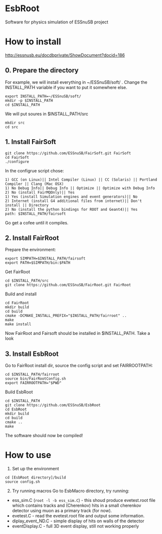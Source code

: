 # EsbRoot
Software for physics simulation of ESSnuSB project

# How to install
http://essnusb.eu/docdbprivate/ShowDocument?docid=186

## 0. Prepare the directory
For example, we will install everything in ~/ESSnuSB/soft/ . Change the INSTALL_PATH variable if you want to put it somewhere else.
```
export INSTALL_PATH=~/ESSnuSB/soft/
mkdir -p $INSTALL_PATH
cd $INSTALL_PATH
```
We will put soures in $INSTALL_PATH/src
```
mkdir src
cd src
```
## 1. Install FairSoft
``` 
git clone https://github.com/ESSnuSB/FairSoft.git FairSoft
cd FairSoft
./configure
```
In the configrue script chose:
```
1) GCC (on Linux)|| Intel Compiler (Linux) || CC (Solaris) || Portland Compiler || Clang (Mac OSX)
1) No Debug Info|| Debug Info || Optimize || Optimize with Debug Info
2) No (install FairMQOnly)|| Yes
1) Yes (install Simulation engines and event generators)|| No
2) Internet (install G4 additional files from internet)|| Don't install || Directory
2) No (install the python bindings for ROOT and Geant4)|| Yes
path: $INSTALL_PATH/fairsoft
```
Go get a cofee until it compiles.

## 2. Install FairRoot
Prepare the environment:
```
export SIMPATH=$INSTALL_PATH/fairsoft
export PATH=$SIMPATH/bin:$PATH
```
Get FairRoot
```
cd $INSTALL_PATH/src
git clone https://github.com/ESSnuSB/FairRoot.git FairRoot
```
Build and install
```
cd FairRoot
mkdir build
cd build
cmake -DCMAKE_INSTALL_PREFIX="$INSTALL_PATH/fairroot" ..
make
make install
```
Now FairRoot and Fairsoft should be installed in $INSTALL_PATH. Take a look

## 3. Install EsbRoot
Go to FairRoot install dir, source the config script and set FAIRROOTPATH:
```
cd $INSTALL_PATH/fairroot
source bin/FairRootConfig.sh
export FAIRROOTPATH="$PWD"
```
Build EsbRoot
```
cd $INSTALL_PATH
git clone https://github.com/ESSnuSB/EsbRoot
cd EsbRoot
mkdir build
cd build
cmake ..
make
```
The software should now be compiled!

# How to use
1. Set up the environment
```
cd [EsbRoot directory]/build
source config.sh
```

2. Try running macros
Go to EsbMacro directory, try running:
- ess_sim.C (```root -l -b ess_sim.C```) - this shoud produce evetest.root file which contains tracks and (Cherenkov) hits in a small cherenkov detector using muon as a primary track (for now).
- evetest.C - read the evetest.root file and output some information.
- diplay_event_ND.C - simple display of hits on walls of the detector
- eventDisplay.C - full 3D event display, still not working properly
